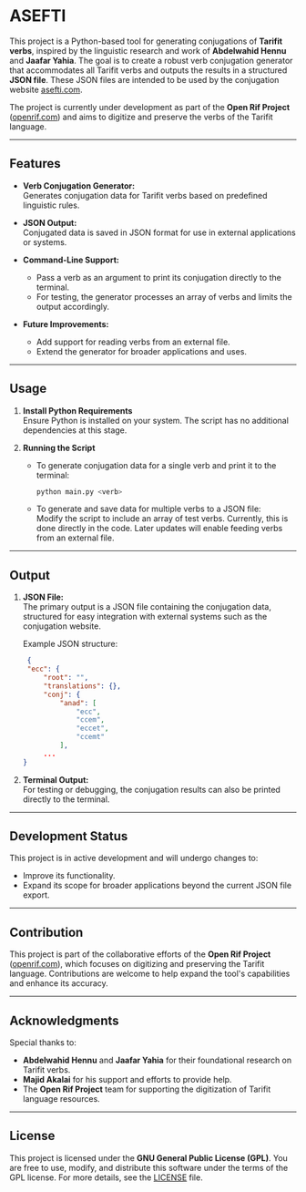 
# ASEFTI

This project is a Python-based tool for generating conjugations of **Tarifit verbs**, inspired by the linguistic research and work of **Abdelwahid Hennu** and **Jaafar Yahia**. The goal is to create a robust verb conjugation generator that accommodates all Tarifit verbs and outputs the results in a structured **JSON file**. These JSON files are intended to be used by the conjugation website [asefti.com](http://asefti.com). 

The project is currently under development as part of the **Open Rif Project** ([openrif.com](http://openrif.com)) and aims to digitize and preserve the verbs of the Tarifit language.

---

## Features
- **Verb Conjugation Generator:**  
  Generates conjugation data for Tarifit verbs based on predefined linguistic rules.  

- **JSON Output:**  
  Conjugated data is saved in JSON format for use in external applications or systems.

- **Command-Line Support:**  
  - Pass a verb as an argument to print its conjugation directly to the terminal.  
  - For testing, the generator processes an array of verbs and limits the output accordingly.

- **Future Improvements:**  
  - Add support for reading verbs from an external file.  
  - Extend the generator for broader applications and uses.

---

## Usage

1. **Install Python Requirements**  
   Ensure Python is installed on your system. The script has no additional dependencies at this stage.

2. **Running the Script**  
   - To generate conjugation data for a single verb and print it to the terminal:  
     ```bash
     python main.py <verb>
     ```

   - To generate and save data for multiple verbs to a JSON file:  
     Modify the script to include an array of test verbs. Currently, this is done directly in the code. Later updates will enable feeding verbs from an external file.

---

## Output

1. **JSON File:**  
   The primary output is a JSON file containing the conjugation data, structured for easy integration with external systems such as the conjugation website.

   Example JSON structure:
   ```json
    {
    "ecc": {
        "root": "",
        "translations": {},
        "conj": {
            "anad": [
                "ecc",
                "ccem",
                "eccet",
                "ccemt"
            ],
        ...
   }
   ```

2. **Terminal Output:**  
   For testing or debugging, the conjugation results can also be printed directly to the terminal.

---

## Development Status

This project is in active development and will undergo changes to:
- Improve its functionality.
- Expand its scope for broader applications beyond the current JSON file export.

---

## Contribution

This project is part of the collaborative efforts of the **Open Rif Project** ([openrif.com](http://openrif.com)), which focuses on digitizing and preserving the Tarifit language. Contributions are welcome to help expand the tool's capabilities and enhance its accuracy.

---

## Acknowledgments

Special thanks to:
- **Abdelwahid Hennu** and **Jaafar Yahia** for their foundational research on Tarifit verbs.
- **Majid Akalai** for his support and efforts to provide help.
- The **Open Rif Project** team for supporting the digitization of Tarifit language resources.

---

## License

This project is licensed under the **GNU General Public License (GPL)**. You are free to use, modify, and distribute this software under the terms of the GPL license. For more details, see the [LICENSE](LICENSE) file.
